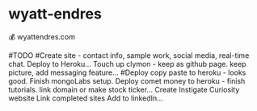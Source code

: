 # wyatt-endres
:moneybag: wyattendres.com

#TODO
#Create site - contact info, sample work, social media, real-time chat. Deploy to Heroku...
Touch up clymon - keep as github page. keep picture, add messaging feature...
#Deploy copy paste to heroku - looks good. Finish mongoLabs setup.
Deploy comet money to heroku - finish tutorials. link domain or make stock ticker...
Create Instigate Curiosity website
Link completed sites
Add to linkedIn...

